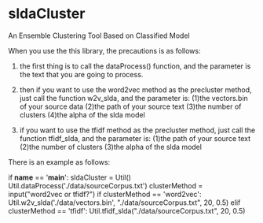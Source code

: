 # sldaCluster
An Ensemble Clustering Tool Based on Classified Model



When you use the this library, the precautions is as follows:

1. the first thing is to call the dataProcess() function,
   and the parameter is the text that you are going to process.

2. then if you want to use the word2vec method as the precluster method,
   just call the function w2v_slda, and the parameter is:
    (1)the vectors.bin of your source data
    (2)the path of your source text
    (3)the number of clusters
    (4)the alpha of the slda model

3. if you want to use the tfidf method as the precluster method,
    just call the function tfidf_slda, and the parameter is:
    (1)the path of your source text
    (2)the number of clusters
    (3)the alpha of the slda model


There is an example as follows:

if __name__ == '__main__':
    sldaCluster = Util()
    Util.dataProcess('./data/sourceCorpus.txt')
    clusterMethod = input("word2vec or tfidf?")
    if clusterMethod == 'word2vec':
        Util.w2v_slda('./data/vectors.bin', "./data/sourceCorpus.txt", 20, 0.5)
    elif clusterMethod == 'tfidf':
        Util.tfidf_slda("./data/sourceCorpus.txt", 20, 0.5)
